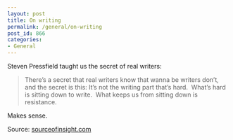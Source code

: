 ```yaml
---
layout: post
title: On writing
permalink: /general/on-writing
post_id: 866
categories:
- General
---
```


Steven Pressfield taught us the secret of real writers:

>There’s a secret that real writers know that wanna be writers don’t, and the secret is this: It’s not the writing part that’s hard.  What’s hard is sitting down to write.  What keeps us from sitting down is resistance.

Makes sense.

Source: [sourceofinsight.com](http://sourcesofinsight.com/conquer-your-fear-of-writing/)
